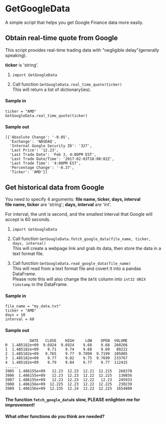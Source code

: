 # GetGoogleData
A simple script that helps you get Google Finance data more easily.


## Obtain real-time quote from Google
This script provides real-time trading data with "negligible delay"(generally speaking).  

**ticker** is 'string'.  

1. `import GetGoogleData`

2. Call function `GetGoogleData.real_time_quote(ticker)`  
    This will return a list of dictionary(ies).

#### Sample in
```
ticker = "AMD"
GetGoogleData.real_time_quote(ticker)
```
#### Sample out
```
[{'Absolute Change': '-0.05',
  'Exchange': 'NASDAQ',
  'Internal Google Security ID': '327',
  'Last Price': '12.23',
  'Last Trade Date': 'Feb 3, 4:00PM EST',
  'Last Trade Date/Time': '2017-02-03T16:00:02Z',
  'Last Trade Time': '4:00PM EST',
  'Percentage Change': '-0.37',
  'Ticker': 'AMD'}]
```


## Get historical data from Google

You need to specify 4 arguments: **file name, ticker, days, interval**  
**file name, ticker** are 'string'; **days, interval** are 'int'.

For interval, the unit is second, and the smallest interval that Google will accept is 60 seconds.

1. `import GetGoogleData`

2. Call function `GetGoogleData.fetch_google_data(file_name, ticker, days, interval)`  
    This will create a webpage link and grab its data, then store the data in a text format file.

3. Call function `GetGoogleData.read_google_data(file_name)`  
    This will read from a text format file and covert it into a pandas DataFrame.  
    Please note this will also change the `DATE` column into `int32 UNIX timstamp` in the DataFrame.

#### Sample in
```
file_name = "my_data.txt"
ticker = "AMD"
days = 10
interval = 60
```

#### Sample out
```
           DATE   CLOSE    HIGH     LOW    OPEN  VOLUME
0  1.485182e+09  9.6924  9.6924    9.68    9.68  260266
1  1.485182e+09    9.71    9.74    9.68    9.69   89222
2  1.485182e+09   9.765    9.77  9.7099  9.7199  105005
3  1.485182e+09    9.77    9.82    9.75  9.7699  233767
4  1.485182e+09    9.79    9.84    9.77    9.77  112415
......
3905  1.486155e+09   12.23  12.23  12.21  12.215   268370
3906  1.486155e+09   12.23  12.23  12.22  12.225   130856
3907  1.486155e+09   12.23  12.23  12.22   12.23   245933
3908  1.486156e+09  12.225  12.23  12.22  12.225   230239
3909  1.486156e+09  12.235  12.24  12.22  12.225  1654800
```


#### The function `fetch_google_data`is slow, PLEASE enlighten me for improvement!
#### What other functions do you think are needed?


